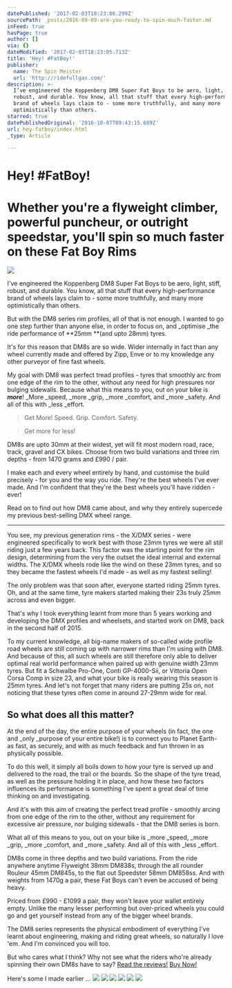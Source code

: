 ```yaml
---
datePublished: '2017-02-03T18:23:06.299Z'
sourcePath: _posts/2016-09-09-are-you-ready-to-spin-much-faster.md
inFeed: true
hasPage: true
author: []
via: {}
dateModified: '2017-02-03T18:23:05.713Z'
title: 'Hey! #FatBoy!'
publisher:
  name: The Spin Meister
  url: 'http://ridefullgas.com/'
description: >-
  I’ve engineered the Koppenberg DM8 Super Fat Boys to be aero, light, stiff,
  robust, and durable. You know, all that stuff that every high-performance
  brand of wheels lays claim to - some more truthfully, and many more
  optimistically than others.
starred: true
datePublishedOriginal: '2016-10-07T09:43:15.689Z'
url: hey-fatboy/index.html
_type: Article

---
```

# Hey! \#FatBoy!

# Whether you're a flyweight climber, powerful puncheur, or outright speedstar, you'll spin so much faster on these Fat Boy Rims
![](https://the-grid-user-content.s3-us-west-2.amazonaws.com/2b1bb215-eeba-4212-81e6-09c17761bb9d.jpg)

I've engineered the Koppenberg DM8 Super Fat Boys to be aero, light, stiff, robust, and durable. You know, all that stuff that every high-performance brand of wheels lays claim to - some more truthfully, and many more optimistically than others.

But with the DM8 series rim profiles, all of that is not enough. I wanted to go one step further than anyone else, in order to focus on, and _optimise _the ride performance of **25mm **(and upto 28mm) tyres.

It's for this reason that DM8s are so wide. Wider internally in fact than any wheel currently made and offered by Zipp, Enve or to my knowledge any other purveyor of fine fast wheels.

My goal with DM8 was perfect tread profiles - tyres that smoothly arc from one edge of the rim to the other, without any need for high pressures nor bulging sidewalls. Because what this means to you, out on your bike is _**more**_! _More _speed, _more _grip, _more _comfort, and _more _safety. And all of this with _less _effort.

> Get More! Speed. Grip. Comfort. Safety.

> Get more for less! 

DM8s are upto 30mm at their widest, yet will fit most modern road, race, track, gravel and CX bikes. Choose from two build variations and three rim depths - from 1470 grams and £990 / pair.

I make each and every wheel entirely by hand, and customise the build precisely - for you and the way you ride. They're the best wheels I've ever made. And I'm confident that they're the best wheels you'll have ridden - ever!

Read on to find out how DM8 came about, and why they entirely supercede my previous best-selling DMX wheel range.

---

You see, my previous generation rims - the X/DMX series - were engineered specifically to work best with those 23mm tyres we were all still riding just a few years back. This factor was the starting point for the rim design, determining from the very the outset the ideal internal and external widths. The X/DMX wheels rode like the wind on these 23mm tyres, and so they became the fastest wheels I'd made - as well as my fastest selling! 

The only problem was that soon after, everyone started riding 25mm tyres. Oh, and at the same time, tyre makers started making their 23s truly 25mm across and even bigger.

That's why I took everything learnt from more than 5 years working and developing the DMX profiles and wheelsets, and started work on DM8, back in the second half of 2015\. 

To my current knowledge, all big-name makers of so-called wide profile road wheels are still coming up with narrower rims than I'm using with DM8\. And because of this, all such wheels are still therefore only able to deliver optimal real world performance when paired up with genuine width 23mm tyres. But fit a Schwalbe Pro-One, Conti GP-4000-Sii, or Vittoria Open Corsa Comp in size 23, and what your bike is really wearing this season is 25mm tyres. And let's not forget that many riders are putting 25s on, not noticing that these tyres often come in around 27-29mm wide for real.

## So what does all this matter?

At the end of the day, the entire purpose of your wheels (in fact, the one and _only _purpose of your entire bike!) is to connect you to Planet Earth- as fast, as securely, and with as much feedback and fun thrown in as physically possible.

To do this well, it simply all boils down to how your tyre is served up and delivered to the road, the trail or the boards. So the shape of the tyre tread, as well as the pressure holding it in place, and how these two factors influences its performance is something I've spent a great deal of time thinking on and investigating.

And it's with this aim of creating the perfect tread profile - smoothly arcing from one edge of the rim to the other, without any requirement for excessive air pressure, nor bulging sidewalls - that the DM8 series is born.

What all of this means to you, out on your bike is _more _speed, _more _grip, _more _comfort, and _more _safety. And all of this with _less _effort.

DM8s come in three depths and two build variations. From the ride anywhere anytime Flyweight 38mm DM838s, through the all rounder Rouleur 45mm DM845s, to the flat out Speedster 58mm DM858ss. And with weights from 1470g a pair, these Fat Boys can't even be accused of being heavy.

Priced from £990 - £1099 a pair, they won't leave your wallet entirely empty. Unlike the many lesser performing but over-priced wheels you could go and get yourself instead from any of the bigger wheel brands.

The DM8 series represents the physical embodiment of everything I've learnt about engineering, making and riding great wheels, so naturally I love 'em. And I'm convinced you will too.

But who cares what I think? Why not see what the riders who're already spinning their own DM8s have to say?
[Read the reviews!][0]
[Buy Now!][1]

Here's some I made earlier ...
![](https://the-grid-user-content.s3-us-west-2.amazonaws.com/0d83b794-9b5c-493f-9fb1-76801e70088e.jpg)
![](https://the-grid-user-content.s3-us-west-2.amazonaws.com/4765c3bf-9a01-43c0-a1ba-d49d93959dd0.jpg)
![](https://the-grid-user-content.s3-us-west-2.amazonaws.com/cd75e7dd-3fdc-493d-892e-ee13c248d916.jpg)
![](https://the-grid-user-content.s3-us-west-2.amazonaws.com/3f58d2f8-3559-45dd-bf29-33970fdeb569.jpg)
![](https://the-grid-user-content.s3-us-west-2.amazonaws.com/6ee44936-9797-4ce3-b36f-6d93c4802fe3.jpg)
![](https://the-grid-user-content.s3-us-west-2.amazonaws.com/6d2614e2-45c2-45fc-b205-54e16380a8d0.jpg)

[0]: http://ridefullgas.com/customer-reviews/
[1]: http://ridefullgas.com/dm8-series-super-fat-boys-28mm-wide/